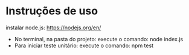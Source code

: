 # Instruções de uso

instalar node.js: https://nodejs.org/en/

- No terminal, na pasta do projeto:
execute o comando: node index.js
- Para iniciar teste unitário:
execute o comando: npm test 
